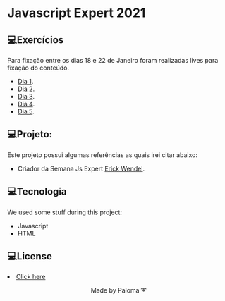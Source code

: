 <h1> Javascript Expert 2021</h1>


## 💻Exercícios
Para fixação entre os dias 18 e 22 de Janeiro foram realizadas lives para fixação do conteúdo.
- [Dia 1](https://github.com/palomavila/js-expert-2021/tree/main/js-exercicios/src).
- [Dia 2](https://github.com/palomavila/js-expert-2021/tree/main/js-exercicios-2).
- [Dia 3](https://github.com/palomavila/js-expert-2021/tree/main/js-exercicios-3).
- [Dia 4](https://github.com/palomavila/js-expert-2021/tree/main/js-exercicios-4).
- [Dia 5](https://github.com/palomavila/js-expert-2021/tree/main/js-exercicios-5).

## 💻Projeto:
Este projeto possui algumas referências as quais irei citar abaixo:
- Criador da Semana Js Expert [Erick Wendel](https://github.com/erickwendel).

## 💻Tecnologia
We used some stuff during this project: 
<ul>
  <li>Javascript</li>
  <li>HTML</li>
</ul>

## 💻License

 <li><a href="https://github.com/palomavila/js-expert-2021/blob/main/LICENSE">Click here</a></li>

<p align="center">Made by Paloma ➰</p>
